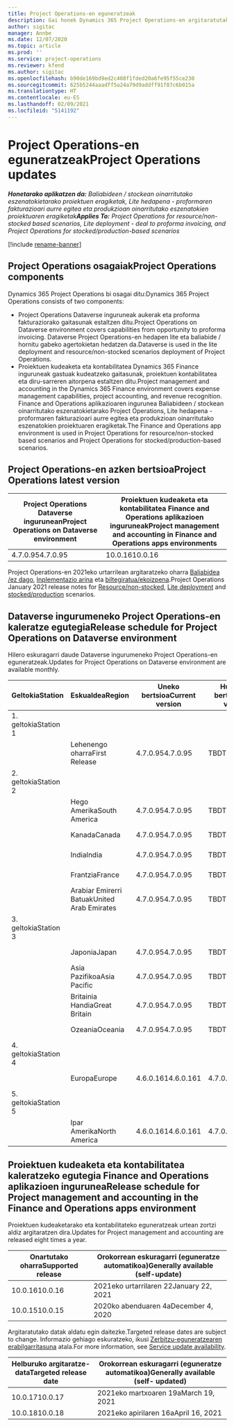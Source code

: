 ```yaml
---
title: Project Operations-en eguneratzeak
description: Gai honek Dynamics 365 Project Operations-en argitaratutako bertsioei buruzko informazioa eskaintzen du.
author: sigitac
manager: Annbe
ms.date: 12/07/2020
ms.topic: article
ms.prod: ''
ms.service: project-operations
ms.reviewer: kfend
ms.author: sigitac
ms.openlocfilehash: b90de169bd9ed2c408f1fded20a6fe95f55ce230
ms.sourcegitcommit: 625b5244aaadff5a24a79d9addff91f87c6b015a
ms.translationtype: HT
ms.contentlocale: eu-ES
ms.lasthandoff: 02/09/2021
ms.locfileid: "5141192"
---
```

# <a name="project-operations-updates"></a><span data-ttu-id="e90e5-103">Project Operations-en eguneratzeak</span><span class="sxs-lookup"><span data-stu-id="e90e5-103">Project Operations updates</span></span>

<span data-ttu-id="e90e5-104">_**Honetarako aplikatzen da:** Baliabideen / stockean oinarritutako eszenatokietarako proiektuen eragiketak, Lite hedapena - proformaren fakturazioari aurre egitea eta produkzioan oinarritutako eszenatokien proiektuaren eragiketak_</span><span class="sxs-lookup"><span data-stu-id="e90e5-104">_**Applies To:** Project Operations for resource/non-stocked based scenarios, Lite deployment - deal to proforma invoicing, and Project Operations for stocked/production-based scenarios_</span></span>

[!include [rename-banner](~/includes/cc-data-platform-banner.md)]

## <a name="project-operations-components"></a><span data-ttu-id="e90e5-105">Project Operations osagaiak</span><span class="sxs-lookup"><span data-stu-id="e90e5-105">Project Operations components</span></span>

<span data-ttu-id="e90e5-106">Dynamics 365 Project Operations bi osagai ditu:</span><span class="sxs-lookup"><span data-stu-id="e90e5-106">Dynamics 365 Project Operations consists of two components:</span></span>

- <span data-ttu-id="e90e5-107">Project Operations Dataverse inguruneak aukerak eta proforma fakturaziorako gaitasunak estaltzen ditu.</span><span class="sxs-lookup"><span data-stu-id="e90e5-107">Project Operations on Dataverse environment covers capabilities from opportunity to proforma invoicing.</span></span> <span data-ttu-id="e90e5-108">Dataverse Project Operations-en hedapen lite eta baliabide / hornitu gabeko agertokietan hedatzen da.</span><span class="sxs-lookup"><span data-stu-id="e90e5-108">Dataverse is used in the lite deployment and resource/non-stocked scenarios deployment of Project Operations.</span></span>
- <span data-ttu-id="e90e5-109">Proiektuen kudeaketa eta kontabilitatea Dynamics 365 Finance inguruneak gastuak kudeatzeko gaitasunak, proiektuen kontabilitatea eta diru-sarreren aitorpena estaltzen ditu.</span><span class="sxs-lookup"><span data-stu-id="e90e5-109">Project management and accounting in the Dynamics 365 Finance environment covers expense management capabilities, project accounting, and revenue recognition.</span></span> <span data-ttu-id="e90e5-110">Finance and Operations aplikazioaren ingurunea Baliabideen / stockean oinarritutako eszenatokietarako Project Operations, Lite hedapena - proformaren fakturazioari aurre egitea eta produkzioan oinarritutako eszenatokien proiektuaren eragiketak.</span><span class="sxs-lookup"><span data-stu-id="e90e5-110">The Finance and Operations app environment is used in Project Operations for resource/non-stocked based scenarios and Project Operations for stocked/production-based scenarios.</span></span>

## <a name="project-operations-latest-version"></a><span data-ttu-id="e90e5-111">Project Operations-en azken bertsioa</span><span class="sxs-lookup"><span data-stu-id="e90e5-111">Project Operations latest version</span></span>

| <span data-ttu-id="e90e5-112">Project Operations Dataverse ingurunean</span><span class="sxs-lookup"><span data-stu-id="e90e5-112">Project Operations on Dataverse environment</span></span> | <span data-ttu-id="e90e5-113">Proiektuen kudeaketa eta kontabilitatea Finance and Operations aplikazioen inguruneak</span><span class="sxs-lookup"><span data-stu-id="e90e5-113">Project management and accounting in Finance and Operations apps environments</span></span> |
| --- | --- |
| <span data-ttu-id="e90e5-114">4.7.0.95</span><span class="sxs-lookup"><span data-stu-id="e90e5-114">4.7.0.95</span></span> | <span data-ttu-id="e90e5-115">10.0.16</span><span class="sxs-lookup"><span data-stu-id="e90e5-115">10.0.16</span></span> |

<span data-ttu-id="e90e5-116">Project Operations-en 2021eko urtarrilean argitaratzeko oharra [Baliabidea /ez dago](whats-new-feb-2021-resource-based.md), [Inplementazio arina](../pro/whats-new/whats-new-feb-2021-lite.md) eta [biltegiratua/ekoizpena](../prod-pma/whats-new/whats-new-jan-2021-stocked.md).</span><span class="sxs-lookup"><span data-stu-id="e90e5-116">Project Operations January 2021 release notes for [Resource/non-stocked](whats-new-feb-2021-resource-based.md), [Lite deployment](../pro/whats-new/whats-new-feb-2021-lite.md) and [stocked/production](../prod-pma/whats-new/whats-new-jan-2021-stocked.md) scenarios.</span></span>

## <a name="release-schedule-for-project-operations-on-dataverse-environment"></a><span data-ttu-id="e90e5-117">Dataverse ingurumeneko Project Operations-en kaleratze egutegia</span><span class="sxs-lookup"><span data-stu-id="e90e5-117">Release schedule for Project Operations on Dataverse environment</span></span>

<span data-ttu-id="e90e5-118">Hilero eskuragarri daude Dataverse ingurumeneko Project Operations-en eguneratzeak.</span><span class="sxs-lookup"><span data-stu-id="e90e5-118">Updates for Project Operations on Dataverse environment are available monthly.</span></span> 

| <span data-ttu-id="e90e5-119">Geltokia</span><span class="sxs-lookup"><span data-stu-id="e90e5-119">Station</span></span>   | <span data-ttu-id="e90e5-120">Eskualdea</span><span class="sxs-lookup"><span data-stu-id="e90e5-120">Region</span></span>        | <span data-ttu-id="e90e5-121">Uneko bertsioa</span><span class="sxs-lookup"><span data-stu-id="e90e5-121">Current version</span></span> | <span data-ttu-id="e90e5-122">Hurrengo bertsioa</span><span class="sxs-lookup"><span data-stu-id="e90e5-122">Next version</span></span> | <span data-ttu-id="e90e5-123">Oro har erabilgarri</span><span class="sxs-lookup"><span data-stu-id="e90e5-123">Generally available</span></span> |
|-----------|---------------|-----------------|--------------|---------------------|
| <span data-ttu-id="e90e5-124">1. geltokia</span><span class="sxs-lookup"><span data-stu-id="e90e5-124">Station 1</span></span> |   &nbsp;      |    &nbsp;       | &nbsp;       |      &nbsp;         |
|   &nbsp;  | <span data-ttu-id="e90e5-125">Lehenengo oharra</span><span class="sxs-lookup"><span data-stu-id="e90e5-125">First Release</span></span> |  <span data-ttu-id="e90e5-126">4.7.0.95</span><span class="sxs-lookup"><span data-stu-id="e90e5-126">4.7.0.95</span></span>       | <span data-ttu-id="e90e5-127">TBD</span><span class="sxs-lookup"><span data-stu-id="e90e5-127">TBD</span></span>     | <span data-ttu-id="e90e5-128">21-Ots-19</span><span class="sxs-lookup"><span data-stu-id="e90e5-128">19-Feb-21</span></span>           |
| <span data-ttu-id="e90e5-129">2. geltokia</span><span class="sxs-lookup"><span data-stu-id="e90e5-129">Station 2</span></span> |   &nbsp;      |    &nbsp;       | &nbsp;       |      &nbsp;         |
|   &nbsp;  | <span data-ttu-id="e90e5-130">Hego Amerika</span><span class="sxs-lookup"><span data-stu-id="e90e5-130">South America</span></span> |  <span data-ttu-id="e90e5-131">4.7.0.95</span><span class="sxs-lookup"><span data-stu-id="e90e5-131">4.7.0.95</span></span>       | <span data-ttu-id="e90e5-132">TBD</span><span class="sxs-lookup"><span data-stu-id="e90e5-132">TBD</span></span>     | <span data-ttu-id="e90e5-133">21-Ots-19</span><span class="sxs-lookup"><span data-stu-id="e90e5-133">19-Feb-21</span></span>           |
|    &nbsp; | <span data-ttu-id="e90e5-134">Kanada</span><span class="sxs-lookup"><span data-stu-id="e90e5-134">Canada</span></span>        |  <span data-ttu-id="e90e5-135">4.7.0.95</span><span class="sxs-lookup"><span data-stu-id="e90e5-135">4.7.0.95</span></span>       | <span data-ttu-id="e90e5-136">TBD</span><span class="sxs-lookup"><span data-stu-id="e90e5-136">TBD</span></span>     | <span data-ttu-id="e90e5-137">21-Ots-19</span><span class="sxs-lookup"><span data-stu-id="e90e5-137">19-Feb-21</span></span>           |
|   &nbsp;  | <span data-ttu-id="e90e5-138">India</span><span class="sxs-lookup"><span data-stu-id="e90e5-138">India</span></span>         |  <span data-ttu-id="e90e5-139">4.7.0.95</span><span class="sxs-lookup"><span data-stu-id="e90e5-139">4.7.0.95</span></span>       | <span data-ttu-id="e90e5-140">TBD</span><span class="sxs-lookup"><span data-stu-id="e90e5-140">TBD</span></span>     | <span data-ttu-id="e90e5-141">21-Ots-19</span><span class="sxs-lookup"><span data-stu-id="e90e5-141">19-Feb-21</span></span>           |
|   &nbsp;  | <span data-ttu-id="e90e5-142">Frantzia</span><span class="sxs-lookup"><span data-stu-id="e90e5-142">France</span></span>         |  <span data-ttu-id="e90e5-143">4.7.0.95</span><span class="sxs-lookup"><span data-stu-id="e90e5-143">4.7.0.95</span></span>       | <span data-ttu-id="e90e5-144">TBD</span><span class="sxs-lookup"><span data-stu-id="e90e5-144">TBD</span></span>     | <span data-ttu-id="e90e5-145">21-Ots-19</span><span class="sxs-lookup"><span data-stu-id="e90e5-145">19-Feb-21</span></span>           |
|   &nbsp;  | <span data-ttu-id="e90e5-146">Arabiar Emirerri Batuak</span><span class="sxs-lookup"><span data-stu-id="e90e5-146">United Arab Emirates</span></span>         |  <span data-ttu-id="e90e5-147">4.7.0.95</span><span class="sxs-lookup"><span data-stu-id="e90e5-147">4.7.0.95</span></span>       | <span data-ttu-id="e90e5-148">TBD</span><span class="sxs-lookup"><span data-stu-id="e90e5-148">TBD</span></span>     | <span data-ttu-id="e90e5-149">21-Ots-19</span><span class="sxs-lookup"><span data-stu-id="e90e5-149">19-Feb-21</span></span>           |
| <span data-ttu-id="e90e5-150">3. geltokia</span><span class="sxs-lookup"><span data-stu-id="e90e5-150">Station 3</span></span>  |      &nbsp;   |     &nbsp;      |     &nbsp;   |      &nbsp;         |
|   &nbsp;  | <span data-ttu-id="e90e5-151">Japonia</span><span class="sxs-lookup"><span data-stu-id="e90e5-151">Japan</span></span>         |  <span data-ttu-id="e90e5-152">4.7.0.95</span><span class="sxs-lookup"><span data-stu-id="e90e5-152">4.7.0.95</span></span>       | <span data-ttu-id="e90e5-153">TBD</span><span class="sxs-lookup"><span data-stu-id="e90e5-153">TBD</span></span>     | <span data-ttu-id="e90e5-154">21-Ots-26</span><span class="sxs-lookup"><span data-stu-id="e90e5-154">26-Feb-21</span></span>           |
|   &nbsp;  | <span data-ttu-id="e90e5-155">Asia Pazifikoa</span><span class="sxs-lookup"><span data-stu-id="e90e5-155">Asia Pacific</span></span>  |  <span data-ttu-id="e90e5-156">4.7.0.95</span><span class="sxs-lookup"><span data-stu-id="e90e5-156">4.7.0.95</span></span>       | <span data-ttu-id="e90e5-157">TBD</span><span class="sxs-lookup"><span data-stu-id="e90e5-157">TBD</span></span>     | <span data-ttu-id="e90e5-158">21-Ots-26</span><span class="sxs-lookup"><span data-stu-id="e90e5-158">26-Feb-21</span></span>           |
|   &nbsp;  | <span data-ttu-id="e90e5-159">Britainia Handia</span><span class="sxs-lookup"><span data-stu-id="e90e5-159">Great Britain</span></span> |  <span data-ttu-id="e90e5-160">4.7.0.95</span><span class="sxs-lookup"><span data-stu-id="e90e5-160">4.7.0.95</span></span>       | <span data-ttu-id="e90e5-161">TBD</span><span class="sxs-lookup"><span data-stu-id="e90e5-161">TBD</span></span>     | <span data-ttu-id="e90e5-162">21-Ots-26</span><span class="sxs-lookup"><span data-stu-id="e90e5-162">26-Feb-21</span></span>           |
|   &nbsp;  | <span data-ttu-id="e90e5-163">Ozeania</span><span class="sxs-lookup"><span data-stu-id="e90e5-163">Oceania</span></span>       |  <span data-ttu-id="e90e5-164">4.7.0.95</span><span class="sxs-lookup"><span data-stu-id="e90e5-164">4.7.0.95</span></span>       | <span data-ttu-id="e90e5-165">TBD</span><span class="sxs-lookup"><span data-stu-id="e90e5-165">TBD</span></span>     | <span data-ttu-id="e90e5-166">21-Ots-26</span><span class="sxs-lookup"><span data-stu-id="e90e5-166">26-Feb-21</span></span>           |
| <span data-ttu-id="e90e5-167">4. geltokia</span><span class="sxs-lookup"><span data-stu-id="e90e5-167">Station 4</span></span> |     &nbsp;    |     &nbsp;      |     &nbsp;   |      &nbsp;         |
|   &nbsp;  | <span data-ttu-id="e90e5-168">Europa</span><span class="sxs-lookup"><span data-stu-id="e90e5-168">Europe</span></span>        |  <span data-ttu-id="e90e5-169">4.6.0.161</span><span class="sxs-lookup"><span data-stu-id="e90e5-169">4.6.0.161</span></span>       | <span data-ttu-id="e90e5-170">4.7.0.95</span><span class="sxs-lookup"><span data-stu-id="e90e5-170">4.7.0.95</span></span>     | <span data-ttu-id="e90e5-171">21-Ots-12</span><span class="sxs-lookup"><span data-stu-id="e90e5-171">12-Feb-21</span></span>           |
| <span data-ttu-id="e90e5-172">5. geltokia</span><span class="sxs-lookup"><span data-stu-id="e90e5-172">Station 5</span></span> |     &nbsp;    |     &nbsp;      |     &nbsp;   |      &nbsp;         |
|   &nbsp;  | <span data-ttu-id="e90e5-173">Ipar Amerika</span><span class="sxs-lookup"><span data-stu-id="e90e5-173">North America</span></span> |  <span data-ttu-id="e90e5-174">4.6.0.161</span><span class="sxs-lookup"><span data-stu-id="e90e5-174">4.6.0.161</span></span>       | <span data-ttu-id="e90e5-175">4.7.0.95</span><span class="sxs-lookup"><span data-stu-id="e90e5-175">4.7.0.95</span></span>     | <span data-ttu-id="e90e5-176">21-Ots-19</span><span class="sxs-lookup"><span data-stu-id="e90e5-176">19-Feb-21</span></span>           |

## <a name="release-schedule-for-project-management-and-accounting-in-the-finance-and-operations-apps-environment"></a><span data-ttu-id="e90e5-177">Proiektuen kudeaketa eta kontabilitatea kaleratzeko egutegia Finance and Operations aplikazioen ingurunea</span><span class="sxs-lookup"><span data-stu-id="e90e5-177">Release schedule for Project management and accounting in the Finance and Operations apps environment</span></span>

<span data-ttu-id="e90e5-178">Proiektuen kudeaketarako eta kontabilitateko eguneratzeak urtean zortzi aldiz argitaratzen dira.</span><span class="sxs-lookup"><span data-stu-id="e90e5-178">Updates for Project management and accounting are released eight times a year.</span></span>

| <span data-ttu-id="e90e5-179">Onartutako oharra</span><span class="sxs-lookup"><span data-stu-id="e90e5-179">Supported release</span></span> | <span data-ttu-id="e90e5-180">Orokorrean eskuragarri (eguneratze automatikoa)</span><span class="sxs-lookup"><span data-stu-id="e90e5-180">Generally available (self-update)</span></span> |
| --- | --- |
| <span data-ttu-id="e90e5-181">10.0.16</span><span class="sxs-lookup"><span data-stu-id="e90e5-181">10.0.16</span></span> | <span data-ttu-id="e90e5-182">2021eko urtarrilaren 22</span><span class="sxs-lookup"><span data-stu-id="e90e5-182">January 22, 2021</span></span> |
| <span data-ttu-id="e90e5-183">10.0.15</span><span class="sxs-lookup"><span data-stu-id="e90e5-183">10.0.15</span></span> | <span data-ttu-id="e90e5-184">2020ko abenduaren 4a</span><span class="sxs-lookup"><span data-stu-id="e90e5-184">December 4, 2020</span></span> |


<span data-ttu-id="e90e5-185">Argitaratutako datak aldatu egin daitezke.</span><span class="sxs-lookup"><span data-stu-id="e90e5-185">Targeted release dates are subject to change.</span></span> <span data-ttu-id="e90e5-186">Informazio gehiago eskuratzeko, ikusi [Zerbitzu-eguneratzearen erabilgarritasuna](https://docs.microsoft.com/dynamics365/fin-ops-core/fin-ops/get-started/public-preview-releases?toc=/dynamics365/finance/toc.json) atala.</span><span class="sxs-lookup"><span data-stu-id="e90e5-186">For more information, see [Service update availability](https://docs.microsoft.com/dynamics365/fin-ops-core/fin-ops/get-started/public-preview-releases?toc=/dynamics365/finance/toc.json).</span></span>

| <span data-ttu-id="e90e5-187">Helburuko argitaratze-data</span><span class="sxs-lookup"><span data-stu-id="e90e5-187">Targeted release date</span></span> | <span data-ttu-id="e90e5-188">Orokorrean eskuragarri (eguneratze automatikoa)</span><span class="sxs-lookup"><span data-stu-id="e90e5-188">Generally available (self- updated)</span></span> |
| --- | --- |
| <span data-ttu-id="e90e5-189">10.0.17</span><span class="sxs-lookup"><span data-stu-id="e90e5-189">10.0.17</span></span> | <span data-ttu-id="e90e5-190">2021eko martxoaren 19a</span><span class="sxs-lookup"><span data-stu-id="e90e5-190">March 19, 2021</span></span> |
| <span data-ttu-id="e90e5-191">10.0.18</span><span class="sxs-lookup"><span data-stu-id="e90e5-191">10.0.18</span></span> | <span data-ttu-id="e90e5-192">2021eko apirilaren 16a</span><span class="sxs-lookup"><span data-stu-id="e90e5-192">April 16, 2021</span></span> |
